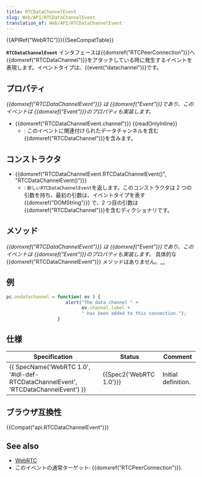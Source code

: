 ```yaml
---
title: RTCDataChannelEvent
slug: Web/API/RTCDataChannelEvent
translation_of: Web/API/RTCDataChannelEvent
---
```

{{APIRef("WebRTC")}}{{SeeCompatTable}}

**`RTCDataChannelEvent`** インタフェースは{{domxref("RTCPeerConnection")}}へ{{domxref("RTCDataChannel")}}をアタッチしている時に発生するイベントを表現します。イベントタイプは、{{event("datachannel")}}です。

## プロパティ

_{{domxref("RTCDataChannelEvent")}} は {{domxref("Event")}}であり、このイベントは {{domxref("Event")}}のプロパティも実装します。_

- {{domxref("RTCDataChannelEvent.channel")}} {{readOnlyInline}}
  - : このイベントに関連付けられたデータチャンネルを含む{{domxref("RTCDataChannel")}}を含みます。

## コンストラクタ

- {{domxref("RTCDataChannelEvent.RTCDataChannelEvent()", "RTCDataChannelEvent()")}}
  - : `新しいRTCDataChannelEvent`を返します。このコンストラクタは 2 つの引数を持ち、最初の引数は、イベントタイプを表す {{domxref("DOMString")}} で、2 つ目の引数は{{domxref("RTCDataChannel")}}を含むディクショナリです。

## メソッド

_{{domxref("RTCDataChannelEvent")}} は {{domxref("Event")}}であり、このイベントは {{domxref("Event")}}のプロパティも実装します。_ 具体的な {{domxref("RTCDataChannelEvent")}} メソッドはありません。\_\_

## 例

```js
pc.ondatachannel = function( ev ) {
                      alert("The data channel " +
                            ev.channel.label +
                            " has been added to this connection.");
                   }
```

## 仕様

| Specification                                                                                                    | Status                           | Comment             |
| ---------------------------------------------------------------------------------------------------------------- | -------------------------------- | ------------------- |
| {{ SpecName('WebRTC 1.0', '#idl-def-RTCDataChannelEvent', 'RTCDataChannelEvent') }} | {{Spec2('WebRTC 1.0')}} | Initial definition. |

## ブラウザ互換性

{{Compat("api.RTCDataChannelEvent")}}

## See also

- [WebRTC](/ja/docs/Web/Guide/API/WebRTC "/en-US/docs/CSS/Using_CSS_animations")
- このイベントの通常ターゲット: {{domxref("RTCPeerConnection")}}.
